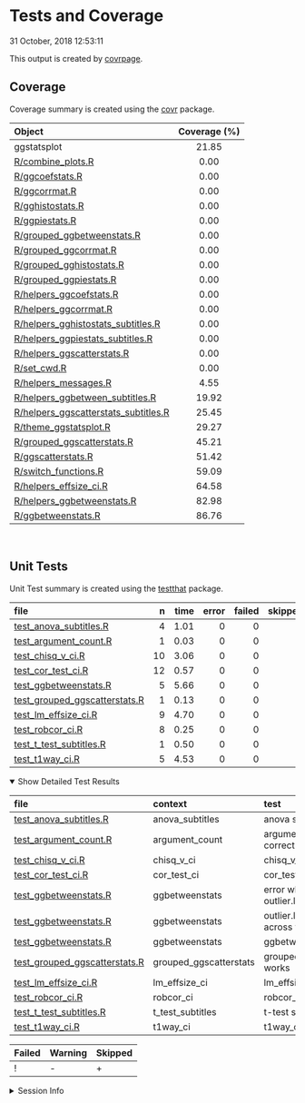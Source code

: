 Tests and Coverage
================
31 October, 2018 12:53:11

This output is created by
[covrpage](https://github.com/yonicd/covrpage).

## Coverage

Coverage summary is created using the
[covr](https://github.com/r-lib/covr)
package.

| Object                                                                            | Coverage (%) |
| :-------------------------------------------------------------------------------- | :----------: |
| ggstatsplot                                                                       |    21.85     |
| [R/combine\_plots.R](../R/combine_plots.R)                                        |     0.00     |
| [R/ggcoefstats.R](../R/ggcoefstats.R)                                             |     0.00     |
| [R/ggcorrmat.R](../R/ggcorrmat.R)                                                 |     0.00     |
| [R/gghistostats.R](../R/gghistostats.R)                                           |     0.00     |
| [R/ggpiestats.R](../R/ggpiestats.R)                                               |     0.00     |
| [R/grouped\_ggbetweenstats.R](../R/grouped_ggbetweenstats.R)                      |     0.00     |
| [R/grouped\_ggcorrmat.R](../R/grouped_ggcorrmat.R)                                |     0.00     |
| [R/grouped\_gghistostats.R](../R/grouped_gghistostats.R)                          |     0.00     |
| [R/grouped\_ggpiestats.R](../R/grouped_ggpiestats.R)                              |     0.00     |
| [R/helpers\_ggcoefstats.R](../R/helpers_ggcoefstats.R)                            |     0.00     |
| [R/helpers\_ggcorrmat.R](../R/helpers_ggcorrmat.R)                                |     0.00     |
| [R/helpers\_gghistostats\_subtitles.R](../R/helpers_gghistostats_subtitles.R)     |     0.00     |
| [R/helpers\_ggpiestats\_subtitles.R](../R/helpers_ggpiestats_subtitles.R)         |     0.00     |
| [R/helpers\_ggscatterstats.R](../R/helpers_ggscatterstats.R)                      |     0.00     |
| [R/set\_cwd.R](../R/set_cwd.R)                                                    |     0.00     |
| [R/helpers\_messages.R](../R/helpers_messages.R)                                  |     4.55     |
| [R/helpers\_ggbetween\_subtitles.R](../R/helpers_ggbetween_subtitles.R)           |    19.92     |
| [R/helpers\_ggscatterstats\_subtitles.R](../R/helpers_ggscatterstats_subtitles.R) |    25.45     |
| [R/theme\_ggstatsplot.R](../R/theme_ggstatsplot.R)                                |    29.27     |
| [R/grouped\_ggscatterstats.R](../R/grouped_ggscatterstats.R)                      |    45.21     |
| [R/ggscatterstats.R](../R/ggscatterstats.R)                                       |    51.42     |
| [R/switch\_functions.R](../R/switch_functions.R)                                  |    59.09     |
| [R/helpers\_effsize\_ci.R](../R/helpers_effsize_ci.R)                             |    64.58     |
| [R/helpers\_ggbetweenstats.R](../R/helpers_ggbetweenstats.R)                      |    82.98     |
| [R/ggbetweenstats.R](../R/ggbetweenstats.R)                                       |    86.76     |

<br>

## Unit Tests

Unit Test summary is created using the
[testthat](https://github.com/r-lib/testthat)
package.

| file                                                                      |  n | time | error | failed | skipped | warning | icon |
| :------------------------------------------------------------------------ | -: | ---: | ----: | -----: | ------: | ------: | :--- |
| [test\_anova\_subtitles.R](testthat/test_anova_subtitles.R)               |  4 | 1.01 |     0 |      0 |       0 |       0 |      |
| [test\_argument\_count.R](testthat/test_argument_count.R)                 |  1 | 0.03 |     0 |      0 |       0 |       0 |      |
| [test\_chisq\_v\_ci.R](testthat/test_chisq_v_ci.R)                        | 10 | 3.06 |     0 |      0 |       0 |       0 |      |
| [test\_cor\_test\_ci.R](testthat/test_cor_test_ci.R)                      | 12 | 0.57 |     0 |      0 |       0 |       0 |      |
| [test\_ggbetweenstats.R](testthat/test_ggbetweenstats.R)                  |  5 | 5.66 |     0 |      0 |       1 |       0 | \+   |
| [test\_grouped\_ggscatterstats.R](testthat/test_grouped_ggscatterstats.R) |  1 | 0.13 |     0 |      0 |       0 |       0 |      |
| [test\_lm\_effsize\_ci.R](testthat/test_lm_effsize_ci.R)                  |  9 | 4.70 |     0 |      0 |       0 |       0 |      |
| [test\_robcor\_ci.R](testthat/test_robcor_ci.R)                           |  8 | 0.25 |     0 |      0 |       0 |       0 |      |
| [test\_t\_test\_subtitles.R](testthat/test_t_test_subtitles.R)            |  1 | 0.50 |     0 |      0 |       0 |       0 |      |
| [test\_t1way\_ci.R](testthat/test_t1way_ci.R)                             |  5 | 4.53 |     0 |      0 |       0 |       0 |      |

<details open>

<summary> Show Detailed Test Results
</summary>

| file                                                                             | context                 | test                                       | status  |  n | time | icon |
| :------------------------------------------------------------------------------- | :---------------------- | :----------------------------------------- | :------ | -: | ---: | :--- |
| [test\_anova\_subtitles.R](testthat/test_anova_subtitles.R#L32_L35)              | anova\_subtitles        | anova subtitles work                       | PASS    |  4 | 1.01 |      |
| [test\_argument\_count.R](testthat/test_argument_count.R#L56_L59)                | argument\_count         | argument\_count is correct                 | PASS    |  1 | 0.03 |      |
| [test\_chisq\_v\_ci.R](testthat/test_chisq_v_ci.R#L45_L49)                       | chisq\_v\_ci            | chisq\_v\_ci works                         | PASS    | 10 | 3.06 |      |
| [test\_cor\_test\_ci.R](testthat/test_cor_test_ci.R#L45_L49)                     | cor\_test\_ci           | cor\_test\_ci works                        | PASS    | 12 | 0.57 |      |
| [test\_ggbetweenstats.R](testthat/test_ggbetweenstats.R#L9_L16)                  | ggbetweenstats          | error when x and outlier.label are same    | PASS    |  1 | 0.00 |      |
| [test\_ggbetweenstats.R](testthat/test_ggbetweenstats.R#L26_L36)                 | ggbetweenstats          | outlier.labeling works across vector types | PASS    |  3 | 3.60 |      |
| [test\_ggbetweenstats.R](testthat/test_ggbetweenstats.R#L89_L92)                 | ggbetweenstats          | ggbetweenstats works                       | SKIPPED |  1 | 2.06 | \+   |
| [test\_grouped\_ggscatterstats.R](testthat/test_grouped_ggscatterstats.R#L9_L17) | grouped\_ggscatterstats | grouped\_ggscatterstats works              | PASS    |  1 | 0.13 |      |
| [test\_lm\_effsize\_ci.R](testthat/test_lm_effsize_ci.R#L67_L71)                 | lm\_effsize\_ci         | lm\_effsize\_ci works                      | PASS    |  9 | 4.70 |      |
| [test\_robcor\_ci.R](testthat/test_robcor_ci.R#L39_L43)                          | robcor\_ci              | robcor\_ci works                           | PASS    |  8 | 0.25 |      |
| [test\_t\_test\_subtitles.R](testthat/test_t_test_subtitles.R#L43_L47)           | t\_test\_subtitles      | t-test subtitles work                      | PASS    |  1 | 0.50 |      |
| [test\_t1way\_ci.R](testthat/test_t1way_ci.R#L58)                                | t1way\_ci               | t1way\_ci works                            | PASS    |  5 | 4.53 |      |

| Failed | Warning | Skipped |
| :----- | :------ | :------ |
| \!     | \-      | \+      |

</details>

<details>

<summary> Session Info </summary>

| Field    | Value                                              |
| :------- | :------------------------------------------------- |
| Version  | R Under development (unstable) (2018-10-20 r75474) |
| Platform | x86\_64-w64-mingw32/x64 (64-bit)                   |
| Running  | Windows \>= 8 x64 (build 9200)                     |
| Language | English\_United States                             |
| Timezone | America/New\_York                                  |

| Package  | Version |
| :------- | :------ |
| testthat | 2.0.1   |
| covr     | 3.2.1   |
| covrpage | 0.0.61  |

</details>

<!--- Final Status : skipped/warning --->
